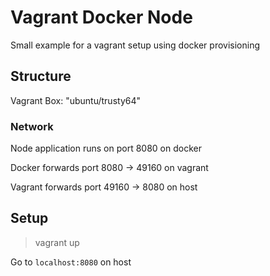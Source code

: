 # Vagrant Docker Node

Small example for a vagrant setup using docker provisioning

## Structure

Vagrant Box: "ubuntu/trusty64"

### Network

Node application runs on port 8080 on docker

Docker forwards port 8080 -> 49160 on vagrant

Vagrant forwards port 49160 -> 8080 on host

## Setup

> vagrant up

Go to `localhost:8080` on host
